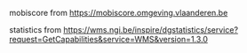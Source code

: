mobiscore from https://mobiscore.omgeving.vlaanderen.be

statistics from https://wms.ngi.be/inspire/dgstatistics/service?request=GetCapabilities&service=WMS&version=1.3.0